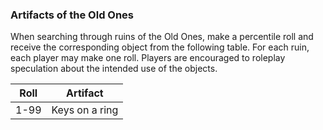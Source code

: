 ### Artifacts of the Old Ones

When searching through ruins of the Old Ones, make a percentile roll and receive the corresponding object from the following table.
For each ruin, each player may make one roll.
Players are encouraged to roleplay speculation about the intended use of the objects.

| Roll | Artifact |
| ---- | -------- |
| 1-99 | Keys on a ring |
